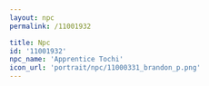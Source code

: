 ```yaml
---
layout: npc
permalink: /11001932

title: Npc
id: '11001932'
npc_name: 'Apprentice Tochi'
icon_url: 'portrait/npc/11000331_brandon_p.png'
---
```

